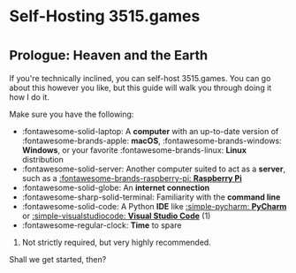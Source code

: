 # Self-Hosting 3515.games

# <small>Prologue: Heaven and the Earth</small>

If you're technically inclined, you can self-host 3515.games. You can go about this however you like, but this guide
will walk you through doing it how I do it.

Make sure you have the following:

<div class="annotate" markdown>

- :fontawesome-solid-laptop: A **computer** with an up-to-date version of :fontawesome-brands-apple: **macOS**, :fontawesome-brands-windows: **Windows**, or your favorite :fontawesome-brands-linux: **Linux** distribution
- :fontawesome-solid-server: Another computer suited to act as a **server**, such as a [:fontawesome-brands-raspberry-pi: **Raspberry Pi**](https://www.raspberrypi.com/products/raspberry-pi-400/)
- :fontawesome-solid-globe: An **internet connection**
- :fontawesome-sharp-solid-terminal: Familiarity with the **command line**
- :fontawesome-solid-code: A Python **IDE** like [:simple-pycharm: **PyCharm**](https://www.jetbrains.com/pycharm/) or [:simple-visualstudiocode: **Visual Studio Code**](https://code.visualstudio.com/) (1)
- :fontawesome-regular-clock: **Time** to spare

</div>

1. Not strictly required, but very highly recommended.

Shall we get started, then?